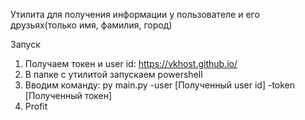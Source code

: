 Утилита для получения информации у пользователе и его друзьях(только имя, фамилия, город)

Запуск
1) Получаем токен и user id: https://vkhost.github.io/
2) В папке с утилитой запускаем powershell
3) Вводим команду: py main.py -user [Полученный user id] -token [Полученный токен]
4) Profit
